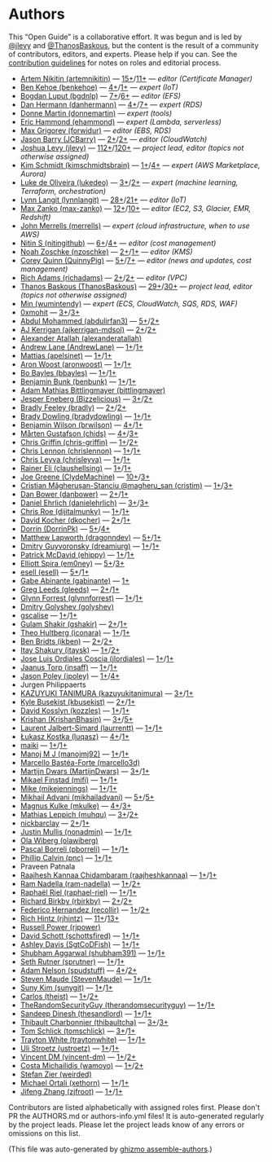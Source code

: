 # Authors

This “Open Guide” is a collaborative effort.
It was begun and is led by [@jlevy](https://github.com/jlevy) and [@ThanosBaskous](https://github.com/ThanosBaskous),
but the content is the result of a community of contributors, editors, and experts.
Please help if you can. See the [contribution guidelines](CONTRIBUTING.md) for notes on roles and editorial process.


* [Artem Nikitin (artemnikitin)](https://github.com/artemnikitin) — [15+](https://github.com/open-guides/og-aws/commits?author=artemnikitin)/[11+](https://github.com/open-guides/og-aws/issues?q=author%3Aartemnikitin) — _editor (Certificate Manager)_
* [Ben Kehoe (benkehoe)](https://github.com/benkehoe) — [4+](https://github.com/open-guides/og-aws/commits?author=benkehoe)/[1+](https://github.com/open-guides/og-aws/issues?q=author%3Abenkehoe) — _expert (IoT)_
* [Bogdan Luput (bgdnlp)](https://github.com/bgdnlp) — [7+](https://github.com/open-guides/og-aws/commits?author=bgdnlp)/[6+](https://github.com/open-guides/og-aws/issues?q=author%3Abgdnlp) — _editor (EFS)_
* [Dan Hermann (danhermann)](https://github.com/danhermann) — [4+](https://github.com/open-guides/og-aws/commits?author=danhermann)/[7+](https://github.com/open-guides/og-aws/issues?q=author%3Adanhermann) — _expert (RDS)_
* [Donne Martin (donnemartin)](https://github.com/donnemartin) — _expert (tools)_
* [Eric Hammond (ehammond)](https://github.com/ehammond) — _expert (Lambda, serverless)_
* [Max Grigorev (forwidur)](https://github.com/forwidur) — _editor (EBS, RDS)_
* [Jason Barry (JCBarry)](https://github.com/JCBarry) — [2+](https://github.com/open-guides/og-aws/commits?author=JCBarry)/[2+](https://github.com/open-guides/og-aws/issues?q=author%3AJCBarry) — _editor (CloudWatch)_
* [Joshua Levy (jlevy)](https://github.com/jlevy) — [112+](https://github.com/open-guides/og-aws/commits?author=jlevy)/[120+](https://github.com/open-guides/og-aws/issues?q=author%3Ajlevy) — _project lead, editor (topics not otherwise assigned)_
* [Kim Schmidt (kimschmidtsbrain)](https://github.com/kimschmidtsbrain) — [1+](https://github.com/open-guides/og-aws/commits?author=kimschmidtsbrain)/[4+](https://github.com/open-guides/og-aws/issues?q=author%3Akimschmidtsbrain) — _expert (AWS Marketplace, Aurora)_
* [Luke de Oliveira (lukedeo)](https://github.com/lukedeo) — [3+](https://github.com/open-guides/og-aws/commits?author=lukedeo)/[2+](https://github.com/open-guides/og-aws/issues?q=author%3Alukedeo) — _expert (machine learning, Terraform, orchestration)_
* [Lynn Langit (lynnlangit)](https://github.com/lynnlangit) — [28+](https://github.com/open-guides/og-aws/commits?author=lynnlangit)/[21+](https://github.com/open-guides/og-aws/issues?q=author%3Alynnlangit) — _editor (IoT)_
* [Max Zanko (max-zanko)](https://github.com/max-zanko) — [12+](https://github.com/open-guides/og-aws/commits?author=max-zanko)/[10+](https://github.com/open-guides/og-aws/issues?q=author%3Amax-zanko) — _editor (EC2, S3, Glacier, EMR, Redshift)_
* [John Merrells (merrells)](https://github.com/merrells) — _expert (cloud infrastructure, when to use AWS)_
* [Nitin S (nitingithub)](https://github.com/nitingithub) — [6+](https://github.com/open-guides/og-aws/commits?author=nitingithub)/[4+](https://github.com/open-guides/og-aws/issues?q=author%3Anitingithub) — _editor (cost management)_
* [Noah Zoschke (nzoschke)](https://github.com/nzoschke) — [2+](https://github.com/open-guides/og-aws/commits?author=nzoschke)/[1+](https://github.com/open-guides/og-aws/issues?q=author%3Anzoschke) — _editor (KMS)_
* [Corey Quinn (QuinnyPig)](https://github.com/QuinnyPig) — [5+](https://github.com/open-guides/og-aws/commits?author=QuinnyPig)/[7+](https://github.com/open-guides/og-aws/issues?q=author%3AQuinnyPig) — _editor (news and updates, cost management)_
* [Rich Adams (richadams)](https://github.com/richadams) — [2+](https://github.com/open-guides/og-aws/commits?author=richadams)/[2+](https://github.com/open-guides/og-aws/issues?q=author%3Arichadams) — _editor (VPC)_
* [Thanos Baskous (ThanosBaskous)](https://github.com/ThanosBaskous) — [29+](https://github.com/open-guides/og-aws/commits?author=ThanosBaskous)/[30+](https://github.com/open-guides/og-aws/issues?q=author%3AThanosBaskous) — _project lead, editor (topics not otherwise assigned)_
* [Min (wumintendy)](https://github.com/wumintendy) — _expert (ECS, CloudWatch, SQS, RDS, WAF)_
* [0xmohit](https://github.com/0xmohit) — [3+](https://github.com/open-guides/og-aws/commits?author=0xmohit)/[3+](https://github.com/open-guides/og-aws/issues?q=author%3A0xmohit)
* [Abdul Mohammed (abdulirfan3)](https://github.com/abdulirfan3) — [5+](https://github.com/open-guides/og-aws/commits?author=abdulirfan3)/[2+](https://github.com/open-guides/og-aws/issues?q=author%3Aabdulirfan3)
* [AJ Kerrigan (ajkerrigan-mdsol)](https://github.com/ajkerrigan-mdsol) — [2+](https://github.com/open-guides/og-aws/commits?author=ajkerrigan-mdsol)/[2+](https://github.com/open-guides/og-aws/issues?q=author%3Aajkerrigan-mdsol)
* [Alexander Atallah (alexanderatallah)](https://github.com/alexanderatallah)
* [Andrew Lane (AndrewLane)](https://github.com/AndrewLane) — [1+](https://github.com/open-guides/og-aws/commits?author=AndrewLane)/[1+](https://github.com/open-guides/og-aws/issues?q=author%3AAndrewLane)
* [Mattias (apelsinet)](https://github.com/apelsinet) — [1+](https://github.com/open-guides/og-aws/commits?author=apelsinet)/[1+](https://github.com/open-guides/og-aws/issues?q=author%3Aapelsinet)
* [Aron Woost (aronwoost)](https://github.com/aronwoost) — [1+](https://github.com/open-guides/og-aws/commits?author=aronwoost)/[1+](https://github.com/open-guides/og-aws/issues?q=author%3Aaronwoost)
* [Bo Bayles (bbayles)](https://github.com/bbayles) — [1+](https://github.com/open-guides/og-aws/commits?author=bbayles)/[1+](https://github.com/open-guides/og-aws/issues?q=author%3Abbayles)
* [Benjamin Bunk (benbunk)](https://github.com/benbunk) — [1+](https://github.com/open-guides/og-aws/commits?author=benbunk)/[1+](https://github.com/open-guides/og-aws/issues?q=author%3Abenbunk)
* [Adam Mathias Bittlingmayer (bittlingmayer)](https://github.com/bittlingmayer)
* [Jesper Eneberg (Bizzelicious)](https://github.com/Bizzelicious) — [3+](https://github.com/open-guides/og-aws/commits?author=Bizzelicious)/[2+](https://github.com/open-guides/og-aws/issues?q=author%3ABizzelicious)
* [Bradly Feeley (bradly)](https://github.com/bradly) — [2+](https://github.com/open-guides/og-aws/commits?author=bradly)/[2+](https://github.com/open-guides/og-aws/issues?q=author%3Abradly)
* [Brady Dowling (bradydowling)](https://github.com/bradydowling) — [1+](https://github.com/open-guides/og-aws/commits?author=bradydowling)/[1+](https://github.com/open-guides/og-aws/issues?q=author%3Abradydowling)
* [Benjamin Wilson (brwilson)](https://github.com/brwilson) — [4+](https://github.com/open-guides/og-aws/commits?author=brwilson)/[1+](https://github.com/open-guides/og-aws/issues?q=author%3Abrwilson)
* [Mårten Gustafson (chids)](https://github.com/chids) — [4+](https://github.com/open-guides/og-aws/commits?author=chids)/[3+](https://github.com/open-guides/og-aws/issues?q=author%3Achids)
* [Chris Griffin (chris-griffin)](https://github.com/chris-griffin) — [1+](https://github.com/open-guides/og-aws/commits?author=chris-griffin)/[2+](https://github.com/open-guides/og-aws/issues?q=author%3Achris-griffin)
* [Chris Lennon (chrislennon)](https://github.com/chrislennon) — [1+](https://github.com/open-guides/og-aws/commits?author=chrislennon)/[1+](https://github.com/open-guides/og-aws/issues?q=author%3Achrislennon)
* [Chris Leyva (chrisleyva)](https://github.com/chrisleyva) — [1+](https://github.com/open-guides/og-aws/commits?author=chrisleyva)/[1+](https://github.com/open-guides/og-aws/issues?q=author%3Achrisleyva)
* [Rainer Eli (claushellsing)](https://github.com/claushellsing) — [1+](https://github.com/open-guides/og-aws/commits?author=claushellsing)/[1+](https://github.com/open-guides/og-aws/issues?q=author%3Aclaushellsing)
* [Joe Greene (ClydeMachine)](https://github.com/ClydeMachine) — [10+](https://github.com/open-guides/og-aws/commits?author=ClydeMachine)/[3+](https://github.com/open-guides/og-aws/issues?q=author%3AClydeMachine)
* [Cristian Măgherușan-Stanciu @magheru_san (cristim)](https://github.com/cristim) — [1+](https://github.com/open-guides/og-aws/commits?author=cristim)/[3+](https://github.com/open-guides/og-aws/issues?q=author%3Acristim)
* [Dan Bower (danbower)](https://github.com/danbower) — [2+](https://github.com/open-guides/og-aws/commits?author=danbower)/[1+](https://github.com/open-guides/og-aws/issues?q=author%3Adanbower)
* [Daniel Ehrlich (danielehrlich)](https://github.com/danielehrlich) — [3+](https://github.com/open-guides/og-aws/commits?author=danielehrlich)/[3+](https://github.com/open-guides/og-aws/issues?q=author%3Adanielehrlich)
* [Chris Roe (dijitalmunky)](https://github.com/dijitalmunky) — [1+](https://github.com/open-guides/og-aws/commits?author=dijitalmunky)/[1+](https://github.com/open-guides/og-aws/issues?q=author%3Adijitalmunky)
* [David Kocher (dkocher)](https://github.com/dkocher) — [2+](https://github.com/open-guides/og-aws/commits?author=dkocher)/[1+](https://github.com/open-guides/og-aws/issues?q=author%3Adkocher)
* [Dorrin (DorrinPk)](https://github.com/DorrinPk) — [5+](https://github.com/open-guides/og-aws/commits?author=DorrinPk)/[4+](https://github.com/open-guides/og-aws/issues?q=author%3ADorrinPk)
* [Matthew Lapworth (dragonndev)](https://github.com/dragonndev) — [5+](https://github.com/open-guides/og-aws/commits?author=dragonndev)/[1+](https://github.com/open-guides/og-aws/issues?q=author%3Adragonndev)
* [Dmitry Guyvoronsky (dreamiurg)](https://github.com/dreamiurg) — [1+](https://github.com/open-guides/og-aws/commits?author=dreamiurg)/[1+](https://github.com/open-guides/og-aws/issues?q=author%3Adreamiurg)
* [Patrick McDavid (ehippy)](https://github.com/ehippy) — [1+](https://github.com/open-guides/og-aws/commits?author=ehippy)/[1+](https://github.com/open-guides/og-aws/issues?q=author%3Aehippy)
* [Elliott Spira (em0ney)](https://github.com/em0ney) — [5+](https://github.com/open-guides/og-aws/commits?author=em0ney)/[3+](https://github.com/open-guides/og-aws/issues?q=author%3Aem0ney)
* [esell (esell)](https://github.com/esell) — [5+](https://github.com/open-guides/og-aws/commits?author=esell)/[1+](https://github.com/open-guides/og-aws/issues?q=author%3Aesell)
* [Gabe Abinante (gabinante)](https://github.com/gabinante) — [1+](https://github.com/open-guides/og-aws/commits?author=gabinante)
* [Greg Leeds (gleeds)](https://github.com/gleeds) — [2+](https://github.com/open-guides/og-aws/commits?author=gleeds)/[1+](https://github.com/open-guides/og-aws/issues?q=author%3Agleeds)
* [Glynn Forrest (glynnforrest)](https://github.com/glynnforrest) — [1+](https://github.com/open-guides/og-aws/commits?author=glynnforrest)/[1+](https://github.com/open-guides/og-aws/issues?q=author%3Aglynnforrest)
* [Dmitry Golyshev (golyshev)](https://github.com/golyshev)
* [gscalise](https://github.com/gscalise) — [1+](https://github.com/open-guides/og-aws/commits?author=gscalise)/[1+](https://github.com/open-guides/og-aws/issues?q=author%3Agscalise)
* [Gulam Shakir (gshakir)](https://github.com/gshakir) — [2+](https://github.com/open-guides/og-aws/commits?author=gshakir)/[1+](https://github.com/open-guides/og-aws/issues?q=author%3Agshakir)
* [Theo Hultberg (iconara)](https://github.com/iconara) — [1+](https://github.com/open-guides/og-aws/commits?author=iconara)/[1+](https://github.com/open-guides/og-aws/issues?q=author%3Aiconara)
* [Ben Bridts (ikben)](https://github.com/ikben) — [2+](https://github.com/open-guides/og-aws/commits?author=ikben)/[2+](https://github.com/open-guides/og-aws/issues?q=author%3Aikben)
* [Itay Shakury (itaysk)](https://github.com/itaysk) — [1+](https://github.com/open-guides/og-aws/commits?author=itaysk)/[2+](https://github.com/open-guides/og-aws/issues?q=author%3Aitaysk)
* [Jose Luis Ordiales Coscia (jlordiales)](https://github.com/jlordiales) — [1+](https://github.com/open-guides/og-aws/commits?author=jlordiales)/[1+](https://github.com/open-guides/og-aws/issues?q=author%3Ajlordiales)
* [Jaanus Torp (jnsaff)](https://github.com/jnsaff) — [1+](https://github.com/open-guides/og-aws/commits?author=jnsaff)/[1+](https://github.com/open-guides/og-aws/issues?q=author%3Ajnsaff)
* [Jason Poley (jpoley)](https://github.com/jpoley) — [1+](https://github.com/open-guides/og-aws/commits?author=jpoley)/[4+](https://github.com/open-guides/og-aws/issues?q=author%3Ajpoley)
* Jurgen Philippaerts
* [KAZUYUKI TANIMURA (kazuyukitanimura)](https://github.com/kazuyukitanimura) — [3+](https://github.com/open-guides/og-aws/commits?author=kazuyukitanimura)/[1+](https://github.com/open-guides/og-aws/issues?q=author%3Akazuyukitanimura)
* [Kyle Busekist (kbusekist)](https://github.com/kbusekist) — [2+](https://github.com/open-guides/og-aws/commits?author=kbusekist)/[1+](https://github.com/open-guides/og-aws/issues?q=author%3Akbusekist)
* [David Kosslyn (kozzles)](https://github.com/kozzles) — [1+](https://github.com/open-guides/og-aws/commits?author=kozzles)/[1+](https://github.com/open-guides/og-aws/issues?q=author%3Akozzles)
* [Krishan (KrishanBhasin)](https://github.com/KrishanBhasin) — [3+](https://github.com/open-guides/og-aws/commits?author=KrishanBhasin)/[5+](https://github.com/open-guides/og-aws/issues?q=author%3AKrishanBhasin)
* [Laurent Jalbert-Simard (laurrentt)](https://github.com/laurrentt) — [1+](https://github.com/open-guides/og-aws/commits?author=laurrentt)/[1+](https://github.com/open-guides/og-aws/issues?q=author%3Alaurrentt)
* [Łukasz Kostka (luqasz)](https://github.com/luqasz) — [4+](https://github.com/open-guides/og-aws/commits?author=luqasz)/[1+](https://github.com/open-guides/og-aws/issues?q=author%3Aluqasz)
* [maiki](https://github.com/maiki) — [1+](https://github.com/open-guides/og-aws/commits?author=maiki)/[1+](https://github.com/open-guides/og-aws/issues?q=author%3Amaiki)
* [Manoj M J (manojmj92)](https://github.com/manojmj92) — [1+](https://github.com/open-guides/og-aws/commits?author=manojmj92)/[1+](https://github.com/open-guides/og-aws/issues?q=author%3Amanojmj92)
* [Marcello Bastéa-Forte (marcello3d)](https://github.com/marcello3d)
* [Martijn Dwars (MartijnDwars)](https://github.com/MartijnDwars) — [3+](https://github.com/open-guides/og-aws/commits?author=MartijnDwars)/[1+](https://github.com/open-guides/og-aws/issues?q=author%3AMartijnDwars)
* [Mikael Finstad (mifi)](https://github.com/mifi) — [1+](https://github.com/open-guides/og-aws/commits?author=mifi)/[1+](https://github.com/open-guides/og-aws/issues?q=author%3Amifi)
* [Mike  (mikejennings)](https://github.com/mikejennings) — [1+](https://github.com/open-guides/og-aws/commits?author=mikejennings)/[1+](https://github.com/open-guides/og-aws/issues?q=author%3Amikejennings)
* [Mikhail Advani (mikhailadvani)](https://github.com/mikhailadvani) — [5+](https://github.com/open-guides/og-aws/commits?author=mikhailadvani)/[5+](https://github.com/open-guides/og-aws/issues?q=author%3Amikhailadvani)
* [Magnus Kulke (mkulke)](https://github.com/mkulke) — [4+](https://github.com/open-guides/og-aws/commits?author=mkulke)/[3+](https://github.com/open-guides/og-aws/issues?q=author%3Amkulke)
* [Mathias Leppich (muhqu)](https://github.com/muhqu) — [3+](https://github.com/open-guides/og-aws/commits?author=muhqu)/[2+](https://github.com/open-guides/og-aws/issues?q=author%3Amuhqu)
* [nickbarclay](https://github.com/nickbarclay) — [2+](https://github.com/open-guides/og-aws/commits?author=nickbarclay)/[1+](https://github.com/open-guides/og-aws/issues?q=author%3Anickbarclay)
* [Justin Mullis (nonadmin)](https://github.com/nonadmin) — [1+](https://github.com/open-guides/og-aws/commits?author=nonadmin)/[1+](https://github.com/open-guides/og-aws/issues?q=author%3Anonadmin)
* [Ola Wiberg (olawiberg)](https://github.com/olawiberg)
* [Pascal Borreli (pborreli)](https://github.com/pborreli) — [1+](https://github.com/open-guides/og-aws/commits?author=pborreli)/[1+](https://github.com/open-guides/og-aws/issues?q=author%3Apborreli)
* [Phillip Calvin (pnc)](https://github.com/pnc) — [1+](https://github.com/open-guides/og-aws/commits?author=pnc)/[1+](https://github.com/open-guides/og-aws/issues?q=author%3Apnc)
* Praveen Patnala
* [Raajhesh Kannaa Chidambaram (raajheshkannaa)](https://github.com/raajheshkannaa) — [1+](https://github.com/open-guides/og-aws/commits?author=raajheshkannaa)/[1+](https://github.com/open-guides/og-aws/issues?q=author%3Araajheshkannaa)
* [Ram Nadella (ram-nadella)](https://github.com/ram-nadella) — [1+](https://github.com/open-guides/og-aws/commits?author=ram-nadella)/[2+](https://github.com/open-guides/og-aws/issues?q=author%3Aram-nadella)
* [Raphaël Riel (raphael-riel)](https://github.com/raphael-riel) — [1+](https://github.com/open-guides/og-aws/commits?author=raphael-riel)/[1+](https://github.com/open-guides/og-aws/issues?q=author%3Araphael-riel)
* [Richard Birkby (rbirkby)](https://github.com/rbirkby) — [2+](https://github.com/open-guides/og-aws/commits?author=rbirkby)/[2+](https://github.com/open-guides/og-aws/issues?q=author%3Arbirkby)
* [Federico Hernandez (recollir)](https://github.com/recollir) — [1+](https://github.com/open-guides/og-aws/commits?author=recollir)/[2+](https://github.com/open-guides/og-aws/issues?q=author%3Arecollir)
* [Rich Hintz (rjhintz)](https://github.com/rjhintz) — [11+](https://github.com/open-guides/og-aws/commits?author=rjhintz)/[13+](https://github.com/open-guides/og-aws/issues?q=author%3Arjhintz)
* [Russell Power (rjpower)](https://github.com/rjpower)
* [David Schott (schottsfired)](https://github.com/schottsfired) — [1+](https://github.com/open-guides/og-aws/commits?author=schottsfired)/[1+](https://github.com/open-guides/og-aws/issues?q=author%3Aschottsfired)
* [Ashley Davis (SgtCoDFish)](https://github.com/SgtCoDFish) — [1+](https://github.com/open-guides/og-aws/commits?author=SgtCoDFish)/[1+](https://github.com/open-guides/og-aws/issues?q=author%3ASgtCoDFish)
* [Shubham Aggarwal (shubham391)](https://github.com/shubham391) — [1+](https://github.com/open-guides/og-aws/commits?author=shubham391)/[1+](https://github.com/open-guides/og-aws/issues?q=author%3Ashubham391)
* [Seth Rutner (sprutner)](https://github.com/sprutner) — [1+](https://github.com/open-guides/og-aws/commits?author=sprutner)/[1+](https://github.com/open-guides/og-aws/issues?q=author%3Asprutner)
* [Adam Nelson (spudstuff)](https://github.com/spudstuff) — [4+](https://github.com/open-guides/og-aws/commits?author=spudstuff)/[2+](https://github.com/open-guides/og-aws/issues?q=author%3Aspudstuff)
* [Steven Maude (StevenMaude)](https://github.com/StevenMaude) — [1+](https://github.com/open-guides/og-aws/commits?author=StevenMaude)/[1+](https://github.com/open-guides/og-aws/issues?q=author%3AStevenMaude)
* [Suny Kim (sunygit)](https://github.com/sunygit) — [1+](https://github.com/open-guides/og-aws/commits?author=sunygit)/[1+](https://github.com/open-guides/og-aws/issues?q=author%3Asunygit)
* [Carlos (theist)](https://github.com/theist) — [1+](https://github.com/open-guides/og-aws/commits?author=theist)/[2+](https://github.com/open-guides/og-aws/issues?q=author%3Atheist)
* [TheRandomSecurityGuy (therandomsecurityguy)](https://github.com/therandomsecurityguy) — [1+](https://github.com/open-guides/og-aws/commits?author=therandomsecurityguy)/[1+](https://github.com/open-guides/og-aws/issues?q=author%3Atherandomsecurityguy)
* [Sandeep Dinesh (thesandlord)](https://github.com/thesandlord) — [1+](https://github.com/open-guides/og-aws/commits?author=thesandlord)/[1+](https://github.com/open-guides/og-aws/issues?q=author%3Athesandlord)
* [Thibault Charbonnier (thibaultcha)](https://github.com/thibaultcha) — [3+](https://github.com/open-guides/og-aws/commits?author=thibaultcha)/[3+](https://github.com/open-guides/og-aws/issues?q=author%3Athibaultcha)
* [Tom Schlick (tomschlick)](https://github.com/tomschlick) — [3+](https://github.com/open-guides/og-aws/commits?author=tomschlick)/[1+](https://github.com/open-guides/og-aws/issues?q=author%3Atomschlick)
* [Trayton White (traytonwhite)](https://github.com/traytonwhite) — [1+](https://github.com/open-guides/og-aws/commits?author=traytonwhite)/[1+](https://github.com/open-guides/og-aws/issues?q=author%3Atraytonwhite)
* [Uli Stroetz (ustroetz)](https://github.com/ustroetz) — [1+](https://github.com/open-guides/og-aws/commits?author=ustroetz)/[1+](https://github.com/open-guides/og-aws/issues?q=author%3Austroetz)
* [Vincent DM (vincent-dm)](https://github.com/vincent-dm) — [1+](https://github.com/open-guides/og-aws/commits?author=vincent-dm)/[2+](https://github.com/open-guides/og-aws/issues?q=author%3Avincent-dm)
* [Costa Michailidis (wamoyo)](https://github.com/wamoyo) — [1+](https://github.com/open-guides/og-aws/commits?author=wamoyo)/[2+](https://github.com/open-guides/og-aws/issues?q=author%3Awamoyo)
* [Stefan Zier (weirded)](https://github.com/weirded)
* [Michael Ortali (xethorn)](https://github.com/xethorn) — [1+](https://github.com/open-guides/og-aws/commits?author=xethorn)/[1+](https://github.com/open-guides/og-aws/issues?q=author%3Axethorn)
* [Jifeng Zhang (zjfroot)](https://github.com/zjfroot) — [1+](https://github.com/open-guides/og-aws/commits?author=zjfroot)/[1+](https://github.com/open-guides/og-aws/issues?q=author%3Azjfroot)

Contributors are listed alphabetically with assigned roles first.
Please don't PR the AUTHORS.md or authors-info.yml files! It is auto-generated regularly by the project leads.
Please let the project leads know of any errors or omissions on this list.



(This file was auto-generated by [ghizmo assemble-authors](https://github.com/jlevy/ghizmo).)
